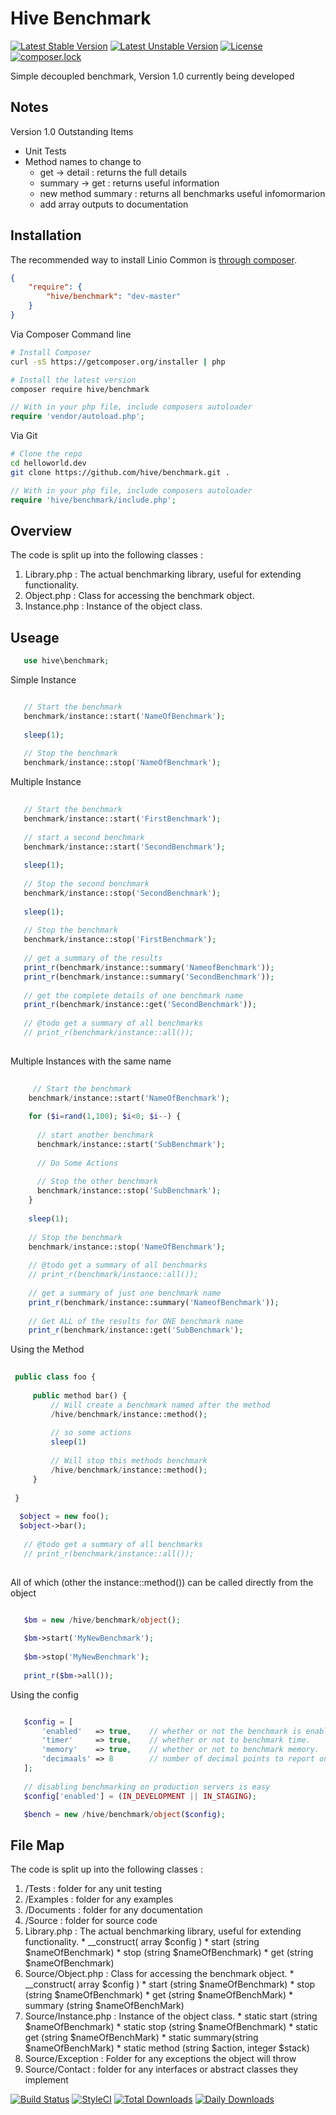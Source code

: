 # Hive Benchmark
[![Latest Stable Version](https://poser.pugx.org/hive/benchmark/v/stable?format=flat-square)](https://packagist.org/packages/hive/benchmark)
[![Latest Unstable Version](https://poser.pugx.org/hive/benchmark/v/unstable?format=flat-square)](https://packagist.org/packages/hive/benchmark)
[![License](https://poser.pugx.org/hive/benchmark/license?format=flat-square)](https://packagist.org/packages/hive/benchmark)
[![composer.lock](https://poser.pugx.org/hive/benchmark/composerlock)](https://packagist.org/packages/hive/benchmark)

Simple decoupled benchmark, Version 1.0 currently being developed

## Notes

Version 1.0 Outstanding Items 
 * Unit Tests
 * Method names to change to
    * get  -> detail : returns the full details
    * summary -> get : returns useful information
    * new method summary : returns all benchmarks useful infomormarion
    * add array outputs to documentation

## Installation

The recommended way to install Linio Common is [through composer](http://getcomposer.org).

```JSON
{
    "require": {
        "hive/benchmark": "dev-master"
    }
}
```

Via Composer Command line

```bash
# Install Composer
curl -sS https://getcomposer.org/installer | php

# Install the latest version
composer require hive/benchmark

```

```php
// With in your php file, include composers autoloader
require 'vendor/autoload.php';
```

Via Git

```bash
# Clone the repo
cd helloworld.dev
git clone https://github.com/hive/benchmark.git . 
```

```php
// With in your php file, include composers autoloader
require 'hive/benchmark/include.php';
```

## Overview

The code is split up into the following classes : 

1. Library.php : The actual benchmarking library, useful for extending functionality.
2. Object.php : Class for accessing the benchmark object.
3. Instance.php : Instance of the object class.

## Useage

 ```php
    use hive\benchmark;
 ```
 
 
 Simple Instance
 ```php
 
    // Start the benchmark
    benchmark/instance::start('NameOfBenchmark');
    
    sleep(1);
    
    // Stop the benchmark 
    benchmark/instance::stop('NameOfBenchmark');
 
 ```
 
 Multiple Instance
 ```php
      
    // Start the benchmark
    benchmark/instance::start('FirstBenchmark');
     
    // start a second benchmark
    benchmark/instance::start('SecondBenchmark');
       
    sleep(1);
       
    // Stop the second benchmark 
    benchmark/instance::stop('SecondBenchmark');
    
    sleep(1);
      
    // Stop the benchmark 
    benchmark/instance::stop('FirstBenchmark');
      
    // get a summary of the results 
    print_r(benchmark/instance::summary('NameofBenchmark'));
    print_r(benchmark/instance::summary('SecondBenchmark'));
    
    // get the complete details of one benchmark name
    print_r(benchmark/instance::get('SecondBenchmark'));
    
    // @todo get a summary of all benchmarks
    // print_r(benchmark/instance::all());
       
 ```
 
 
 Multiple Instances with the same name
```php
     
     // Start the benchmark
    benchmark/instance::start('NameOfBenchmark');
    
    for ($i=rand(1,100); $i<0; $i--) {
    
      // start another benchmark
      benchmark/instance::start('SubBenchmark');
      
      // Do Some Actions
      
      // Stop the other benchmark 
      benchmark/instance::stop('SubBenchmark');
    }
    
    sleep(1);
     
    // Stop the benchmark 
    benchmark/instance::stop('NameOfBenchmark');
     
    // @todo get a summary of all benchmarks
    // print_r(benchmark/instance::all());
    
    // get a summary of just one benchmark name
    print_r(benchmark/instance::summary('NameofBenchmark'));
      
    // Get ALL of the results for ONE benchmark name
    print_r(benchmark/instance::get('SubBenchmark');   
```
   
Using the Method
 ```php
    
  public class foo {
   
      public method bar() {
          // Will create a benchmark named after the method
          /hive/benchmark/instance::method(); 
            
          // so some actions
          sleep(1)
            
          // Will stop this methods benchmark
          /hive/benchmark/instance::method(); 
      }
        
  }
   
   $object = new foo(); 
   $object->bar();
   
    // @todo get a summary of all benchmarks
    // print_r(benchmark/instance::all());
   
 ```   
   
All of which (other the instance::method()) can be called directly from the object 

 ```php

    $bm = new /hive/benchmark/object(); 
    
    $bm->start('MyNewBenchmark'); 
    
    $bm->stop('MyNewBenchmark');
    
    print_r($bm->all()); 

 ```


Using the config

 ```php

    $config = [
        'enabled'   => true,    // whether or not the benchmark is enabled. 
        'timer'     => true,    // whether or not to benchmark time.
        'memory'    => true,    // whether or not to benchmark memory.
        'decimaals' => 8        // number of decimal points to report on
    ];
    
    // disabling benchmarking on production servers is easy
    $config['enabled'] = (IN_DEVELOPMENT || IN_STAGING); 

    $bench = new /hive/benchmark/object($config); 

 ```

## File Map

The code is split up into the following classes : 

1. /Tests : folder for any unit testing
2. /Examples : folder for any examples
3. /Documents : folder for any documentation  
4. /Source : folder for source code
  1. Library.php : The actual benchmarking library, useful for extending functionality.
    * __construct( array $config )
    * start         (string $nameOfBenchmark) 
    * stop          (string $nameOfBenchmark) 
    * get           (string $nameOfBenchmark) 
  2. Source/Object.php : Class for accessing the benchmark object.
    * __construct( array $config )
    * start         (string $nameOfBenchmark)
    * stop          (string $nameOfBenchmark)
    * get           (string $nameOfBenchMark)
    * summary       (string $nameOfBenchMark)
  3. Source/Instance.php : Instance of the object class.
    * static start  (string $nameOfBenchmark)
    * static stop   (string $nameOfBenchmark)
    * static get    (string $nameOfBenchMark)
    * static summary(string $nameOfBenchMark)
    * static method (string $action, integer $stack)
  4. Source/Exception : Folder for any exceptions the object will throw
  5. Source/Contact : folder for any interfaces or abstract classes they implement
 
  

[![Build Status](https://travis-ci.org/hive/benchmark.svg?branch=master)](https://travis-ci.org/hive/benchmark) [![StyleCI](https://styleci.io/repos/61770165/shield?style=flat)](https://styleci.io/repos/61770165)
[![Total Downloads](https://poser.pugx.org/hive/benchmark/downloads?format=flat-square)](https://packagist.org/packages/hive/benchmark)
[![Daily Downloads](https://poser.pugx.org/hive/benchmark/d/daily?format=flat-square)](https://packagist.org/packages/hive/benchmark)

